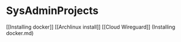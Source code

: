 # SysAdminProjects
[[Installing docker]] [[Archlinux install]] [[Cloud Wireguard]]
(Installing docker.md)
